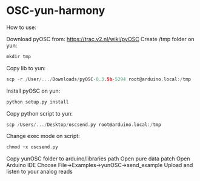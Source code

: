 OSC-yun-harmony
===============

How to use:

Download pyOSC from: https://trac.v2.nl/wiki/pyOSC
Create /tmp folder on yun:
```c
mkdir tmp
```
Copy lib to yun:
```c
scp -r /User/.../Downloads/pyOSC-0.3.5b-5294 root@arduino.local:/tmp
```
Install pyOSC on yun:
```c
python setup.py install
```
Copy python script to yun:
```c
scp /Users/.../Desktop/oscsend.py root@arduino.local:/tmp
```
Change exec mode on script:
```c
chmod +x oscsend.py
```
Copy yunOSC folder to arduino/libraries path
Open pure data patch 
Open Arduino IDE
Choose File->Examples->yunOSC->send_example
Upload and listen to your analog reads
